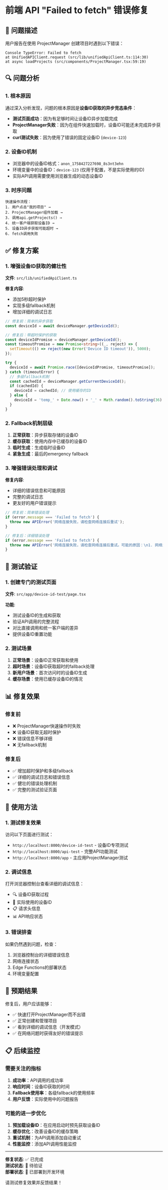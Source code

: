 # 前端 API "Failed to fetch" 错误修复

## 🚨 问题描述

用户报告在使用 ProjectManager 创建项目时遇到以下错误：

```
Console TypeError: Failed to fetch
at UnifiedAPIClient.request (src/lib/unifiedApiClient.ts:114:30)
at async loadProjects (src/components/ProjectManager.tsx:59:19)
```

## 🔍 问题分析

### 1. 根本原因
通过深入分析发现，问题的根本原因是**设备ID获取的异步竞态条件**：

- **测试页面成功**：因为有足够时间让设备ID异步加载完成
- **ProjectManager失败**：因为在组件快速加载时，设备ID可能还未完成异步获取
- **curl测试失败**：因为使用了错误的固定设备ID (`device-123`)

### 2. 设备ID机制
- 浏览器中的设备ID格式：`anon_1758427227698_8s3nt3ehn`
- 环境变量中的设备ID：`device-123` (仅用于配置，不是实际使用的ID)
- 实际API调用需要使用浏览器生成的动态设备ID

### 3. 时序问题
```
快速操作流程：
1. 用户点击"我的项目" → 
2. ProjectManager组件加载 → 
3. 调用api.getProjects() → 
4. 统一客户端获取设备ID → 
5. 设备ID异步获取可能超时 → 
6. fetch调用失败
```

## ✅ 修复方案

### 1. 增强设备ID获取的健壮性

**文件**: `src/lib/unifiedApiClient.ts`

**修复内容**:
- 添加5秒超时保护
- 实现多级fallback机制
- 增加详细的调试日志

```typescript
// 修复前：简单的异步获取
const deviceId = await deviceManager.getDeviceId();

// 修复后：带超时保护的获取
const deviceIdPromise = deviceManager.getDeviceId();
const timeoutPromise = new Promise<string>((_, reject) => {
  setTimeout(() => reject(new Error('Device ID timeout')), 5000);
});

try {
  deviceId = await Promise.race([deviceIdPromise, timeoutPromise]);
} catch (timeoutError) {
  // 多级fallback机制
  const cachedId = deviceManager.getCurrentDeviceId();
  if (cachedId) {
    deviceId = cachedId; // 使用缓存的ID
  } else {
    deviceId = 'temp_' + Date.now() + '_' + Math.random().toString(36).substr(2, 6);
  }
}
```

### 2. Fallback机制层级

1. **正常获取**：异步获取存储的设备ID
2. **缓存获取**：使用内存中已缓存的设备ID
3. **临时生成**：生成临时设备ID
4. **紧急生成**：最后的emergency fallback

### 3. 增强错误处理和调试

**修复内容**:
- 详细的错误信息和可能原因
- 完整的调试日志
- 更友好的用户错误提示

```typescript
// 修复前：简单错误处理
if (error.message === 'Failed to fetch') {
  throw new APIError('网络连接失败，请检查网络连接后重试');
}

// 修复后：详细错误处理
if (error.message === 'Failed to fetch') {
  throw new APIError('网络连接失败，请检查网络连接后重试。可能的原因：\n1. 网络连接问题\n2. CORS 配置问题\n3. Edge Function 未部署或不可用');
}
```

## 🧪 测试验证

### 1. 创建专门的测试页面

**文件**: `src/app/device-id-test/page.tsx`

**功能**:
- 测试设备ID的生成和获取
- 验证API调用的完整流程
- 对比直接调用和统一客户端的差异
- 提供设备ID重置功能

### 2. 测试场景

1. **正常场景**：设备ID正常获取和使用
2. **超时场景**：设备ID获取超时的fallback处理
3. **新用户场景**：首次访问时的设备ID生成
4. **缓存场景**：使用已缓存设备ID的情况

## 📊 修复效果

### 修复前
- ❌ ProjectManager快速操作时失败
- ❌ 设备ID获取无超时保护
- ❌ 错误信息不够详细
- ❌ 无fallback机制

### 修复后
- ✅ 增加超时保护和多级fallback
- ✅ 详细的调试日志和错误信息
- ✅ 健壮的错误处理机制
- ✅ 完整的测试验证页面

## 🔧 使用方法

### 1. 测试修复效果
访问以下页面进行测试：
- `http://localhost:8000/device-id-test` - 设备ID专项测试
- `http://localhost:8000/api-test` - 完整API功能测试
- `http://localhost:8000/app` - 主应用ProjectManager测试

### 2. 调试信息
打开浏览器控制台查看详细的调试信息：
- 🔍 设备ID获取过程
- 📱 实际使用的设备ID
- 📋 请求头信息
- 📊 API响应状态

### 3. 错误排查
如果仍然遇到问题，检查：
1. 浏览器控制台的详细错误信息
2. 网络连接状态
3. Edge Functions的部署状态
4. 环境变量配置

## 🎯 预期结果

修复后，用户应该能够：
- ✅ 快速打开ProjectManager而不出错
- ✅ 正常创建和管理项目
- ✅ 看到详细的调试信息（开发模式）
- ✅ 在网络问题时获得友好的错误提示

## 📋 后续监控

### 需要关注的指标
1. **成功率**：API调用的成功率
2. **响应时间**：设备ID获取的时间
3. **Fallback使用率**：各级fallback的使用频率
4. **用户反馈**：实际使用中的问题报告

### 可能的进一步优化
1. **预加载设备ID**：在应用启动时预先获取设备ID
2. **缓存优化**：改善设备ID的缓存策略
3. **重试机制**：为API调用添加自动重试
4. **性能监控**：添加API调用性能监控

---

**修复状态**: ✅ 已完成  
**测试状态**: 🧪 待验证  
**部署状态**: 🚀 已部署到开发环境

请测试修复效果并反馈结果！
